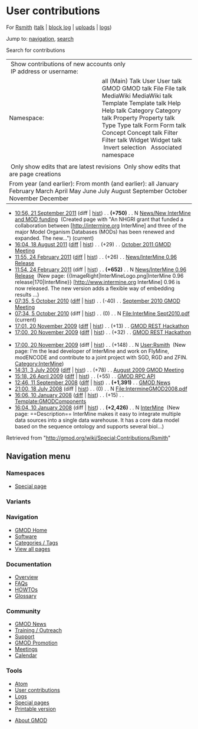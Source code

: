<div id="mw-page-base" class="noprint">

</div>

<div id="mw-head-base" class="noprint">

</div>

<div id="content" class="mw-body" role="main">

<span id="top"></span>

<div id="mw-js-message" style="display:none;">

</div>



# <span dir="auto">User contributions</span>

<div id="bodyContent">

<div id="contentSub">

For [Rsmith](/wiki/User:Rsmith "User:Rsmith") (<a
href="/mediawiki/index.php?title=User_talk:Rsmith&amp;action=edit&amp;redlink=1"
class="new" title="User talk:Rsmith (page does not exist)">talk</a> \|
[block
log](/mediawiki/index.php?title=Special:Log/block&page=User%3ARsmith "Special:Log/block")
\| [uploads](/wiki/Special:ListFiles/Rsmith "Special:ListFiles/Rsmith")
\| [logs](/wiki/Special:Log/Rsmith "Special:Log/Rsmith"))

</div>

<div id="jump-to-nav" class="mw-jump">

Jump to: [navigation](#mw-navigation), [search](#p-search)

</div>

<div id="mw-content-text">

Search for contributions

<table class="mw-contributions-table">
<colgroup>
<col style="width: 50%" />
<col style="width: 50%" />
</colgroup>
<tbody>
<tr class="odd">
<td colspan="2"> Show contributions of new accounts only<br />
 IP address or username:</td>
</tr>
<tr class="even">
<td class="mw-label">Namespace:</td>
<td>all (Main) Talk User User talk GMOD GMOD talk File File talk
MediaWiki MediaWiki talk Template Template talk Help Help talk Category
Category talk Property Property talk Type Type talk Form Form talk
Concept Concept talk Filter Filter talk Widget Widget talk  
 Invert selection 
 Associated namespace </td>
</tr>
<tr class="odd">
<td colspan="2"></td>
</tr>
<tr class="even">
<td colspan="2"> Only show edits that are latest revisions
 Only show edits that are page creations</td>
</tr>
<tr class="odd">
<td colspan="2">From year (and earlier): From month (and earlier): all
January February March April May June July August September October
November December</td>
</tr>
</tbody>
</table>

- <a
  href="/mediawiki/index.php?title=News/New_InterMine_and_MOD_funding&amp;oldid=18932"
  class="mw-changeslist-date"
  title="News/New InterMine and MOD funding">10:56, 21 September 2011</a>
  (diff \|
  [hist](/mediawiki/index.php?title=News/New_InterMine_and_MOD_funding&action=history "News/New InterMine and MOD funding"))
  <span class="mw-changeslist-separator">. .</span> **(+750)**‎
  <span class="mw-changeslist-separator">. .</span> N
  <a href="/wiki/News/New_InterMine_and_MOD_funding"
  class="mw-contributions-title"
  title="News/New InterMine and MOD funding">News/New InterMine and MOD
  funding</a> ‎ <span class="comment">(Created page with "An NHGRI grant
  that funded a collaboration between \[http://intermine.org InterMine\]
  and three of the major Model Organism Databases (MODs) has been
  renewed and expanded. The new…")</span>
  <span class="mw-uctop">(current)</span>
- <a
  href="/mediawiki/index.php?title=October_2011_GMOD_Meeting&amp;oldid=18763"
  class="mw-changeslist-date" title="October 2011 GMOD Meeting">16:04, 18
  August 2011</a>
  ([diff](/mediawiki/index.php?title=October_2011_GMOD_Meeting&diff=prev&oldid=18763 "October 2011 GMOD Meeting")
  \|
  [hist](/mediawiki/index.php?title=October_2011_GMOD_Meeting&action=history "October 2011 GMOD Meeting"))
  <span class="mw-changeslist-separator">. .</span>
  <span class="mw-plusminus-pos" dir="ltr"
  title="4,376 bytes after change">(+29)</span>‎
  <span class="mw-changeslist-separator">. .</span>
  <a href="/wiki/October_2011_GMOD_Meeting" class="mw-contributions-title"
  title="October 2011 GMOD Meeting">October 2011 GMOD Meeting</a> ‎
- <a
  href="/mediawiki/index.php?title=News/InterMine_0.96_Release&amp;oldid=17004"
  class="mw-changeslist-date" title="News/InterMine 0.96 Release">11:55,
  24 February 2011</a>
  ([diff](/mediawiki/index.php?title=News/InterMine_0.96_Release&diff=prev&oldid=17004 "News/InterMine 0.96 Release")
  \|
  [hist](/mediawiki/index.php?title=News/InterMine_0.96_Release&action=history "News/InterMine 0.96 Release"))
  <span class="mw-changeslist-separator">. .</span>
  <span class="mw-plusminus-pos" dir="ltr"
  title="678 bytes after change">(+26)</span>‎
  <span class="mw-changeslist-separator">. .</span>
  <a href="/wiki/News/InterMine_0.96_Release"
  class="mw-contributions-title"
  title="News/InterMine 0.96 Release">News/InterMine 0.96 Release</a> ‎
- <a
  href="/mediawiki/index.php?title=News/InterMine_0.96_Release&amp;oldid=17003"
  class="mw-changeslist-date" title="News/InterMine 0.96 Release">11:54,
  24 February 2011</a> (diff \|
  [hist](/mediawiki/index.php?title=News/InterMine_0.96_Release&action=history "News/InterMine 0.96 Release"))
  <span class="mw-changeslist-separator">. .</span> **(+652)**‎
  <span class="mw-changeslist-separator">. .</span> N
  <a href="/wiki/News/InterMine_0.96_Release"
  class="mw-contributions-title"
  title="News/InterMine 0.96 Release">News/InterMine 0.96 Release</a> ‎
  <span class="comment">(New page:
  {{ImageRight\|InterMineLogo.png\|InterMine 0.96
  release\|170\|InterMine}} \[http://www.intermine.org InterMine\] 0.96
  is now released. The new version adds a flexible way of embedding
  results ...)</span>
- <a
  href="/mediawiki/index.php?title=September_2010_GMOD_Meeting&amp;oldid=14669"
  class="mw-changeslist-date" title="September 2010 GMOD Meeting">07:35, 5
  October 2010</a>
  ([diff](/mediawiki/index.php?title=September_2010_GMOD_Meeting&diff=prev&oldid=14669 "September 2010 GMOD Meeting")
  \|
  [hist](/mediawiki/index.php?title=September_2010_GMOD_Meeting&action=history "September 2010 GMOD Meeting"))
  <span class="mw-changeslist-separator">. .</span>
  <span class="mw-plusminus-neg" dir="ltr"
  title="39,185 bytes after change">(-40)</span>‎
  <span class="mw-changeslist-separator">. .</span>
  <a href="/wiki/September_2010_GMOD_Meeting"
  class="mw-contributions-title"
  title="September 2010 GMOD Meeting">September 2010 GMOD Meeting</a> ‎
- <a
  href="/mediawiki/index.php?title=File:InterMine_Sept2010.pdf&amp;oldid=14668"
  class="mw-changeslist-date" title="File:InterMine Sept2010.pdf">07:34, 5
  October 2010</a> (diff \|
  [hist](/mediawiki/index.php?title=File:InterMine_Sept2010.pdf&action=history "File:InterMine Sept2010.pdf"))
  <span class="mw-changeslist-separator">. .</span>
  <span class="mw-plusminus-null" dir="ltr"
  title="0 bytes after change">(0)</span>‎
  <span class="mw-changeslist-separator">. .</span> N
  <a href="/wiki/File:InterMine_Sept2010.pdf"
  class="mw-contributions-title"
  title="File:InterMine Sept2010.pdf">File:InterMine Sept2010.pdf</a> ‎
  <span class="mw-uctop">(current)</span>
- <a href="/mediawiki/index.php?title=GMOD_REST_Hackathon&amp;oldid=10692"
  class="mw-changeslist-date" title="GMOD REST Hackathon">17:01, 20
  November 2009</a>
  ([diff](/mediawiki/index.php?title=GMOD_REST_Hackathon&diff=prev&oldid=10692 "GMOD REST Hackathon")
  \|
  [hist](/mediawiki/index.php?title=GMOD_REST_Hackathon&action=history "GMOD REST Hackathon"))
  <span class="mw-changeslist-separator">. .</span>
  <span class="mw-plusminus-pos" dir="ltr"
  title="1,033 bytes after change">(+13)</span>‎
  <span class="mw-changeslist-separator">. .</span>
  <a href="/wiki/GMOD_REST_Hackathon" class="mw-contributions-title"
  title="GMOD REST Hackathon">GMOD REST Hackathon</a> ‎
- <a href="/mediawiki/index.php?title=GMOD_REST_Hackathon&amp;oldid=10691"
  class="mw-changeslist-date" title="GMOD REST Hackathon">17:00, 20
  November 2009</a>
  ([diff](/mediawiki/index.php?title=GMOD_REST_Hackathon&diff=prev&oldid=10691 "GMOD REST Hackathon")
  \|
  [hist](/mediawiki/index.php?title=GMOD_REST_Hackathon&action=history "GMOD REST Hackathon"))
  <span class="mw-changeslist-separator">. .</span>
  <span class="mw-plusminus-pos" dir="ltr"
  title="1,020 bytes after change">(+32)</span>‎
  <span class="mw-changeslist-separator">. .</span>
  <a href="/wiki/GMOD_REST_Hackathon" class="mw-contributions-title"
  title="GMOD REST Hackathon">GMOD REST Hackathon</a> ‎
- <a href="/mediawiki/index.php?title=User:Rsmith&amp;oldid=10690"
  class="mw-changeslist-date" title="User:Rsmith">17:00, 20 November
  2009</a> (diff \|
  [hist](/mediawiki/index.php?title=User:Rsmith&action=history "User:Rsmith"))
  <span class="mw-changeslist-separator">. .</span>
  <span class="mw-plusminus-pos" dir="ltr"
  title="148 bytes after change">(+148)</span>‎
  <span class="mw-changeslist-separator">. .</span> N
  <a href="/wiki/User:Rsmith" class="mw-contributions-title"
  title="User:Rsmith">User:Rsmith</a> ‎ <span class="comment">(New page:
  I'm the lead developer of InterMine and work on FlyMine, modENCODE and
  contribute to a joint project with SGD, RGD and ZFIN.
  [Category:InterMine](/wiki/Category:InterMine "Category:InterMine"))</span>
- <a
  href="/mediawiki/index.php?title=August_2009_GMOD_Meeting&amp;oldid=8607"
  class="mw-changeslist-date" title="August 2009 GMOD Meeting">14:31, 3
  July 2009</a>
  ([diff](/mediawiki/index.php?title=August_2009_GMOD_Meeting&diff=prev&oldid=8607 "August 2009 GMOD Meeting")
  \|
  [hist](/mediawiki/index.php?title=August_2009_GMOD_Meeting&action=history "August 2009 GMOD Meeting"))
  <span class="mw-changeslist-separator">. .</span>
  <span class="mw-plusminus-pos" dir="ltr"
  title="4,299 bytes after change">(+78)</span>‎
  <span class="mw-changeslist-separator">. .</span>
  <a href="/wiki/August_2009_GMOD_Meeting" class="mw-contributions-title"
  title="August 2009 GMOD Meeting">August 2009 GMOD Meeting</a> ‎
- <a href="/mediawiki/index.php?title=GMOD_RPC_API&amp;oldid=8262"
  class="mw-changeslist-date" title="GMOD RPC API">15:18, 26 April
  2009</a>
  ([diff](/mediawiki/index.php?title=GMOD_RPC_API&diff=prev&oldid=8262 "GMOD RPC API")
  \|
  [hist](/mediawiki/index.php?title=GMOD_RPC_API&action=history "GMOD RPC API"))
  <span class="mw-changeslist-separator">. .</span>
  <span class="mw-plusminus-pos" dir="ltr"
  title="15,654 bytes after change">(+55)</span>‎
  <span class="mw-changeslist-separator">. .</span>
  <a href="/wiki/GMOD_RPC_API" class="mw-contributions-title"
  title="GMOD RPC API">GMOD RPC API</a> ‎
- <a href="/mediawiki/index.php?title=GMOD_News&amp;oldid=6122"
  class="mw-changeslist-date" title="GMOD News">12:46, 11 September
  2008</a>
  ([diff](/mediawiki/index.php?title=GMOD_News&diff=prev&oldid=6122 "GMOD News")
  \|
  [hist](/mediawiki/index.php?title=GMOD_News&action=history "GMOD News"))
  <span class="mw-changeslist-separator">. .</span> **(+1,391)**‎
  <span class="mw-changeslist-separator">. .</span>
  <a href="/wiki/GMOD_News" class="mw-contributions-title"
  title="GMOD News">GMOD News</a> ‎
- <a
  href="/mediawiki/index.php?title=File:IntermineGMOD2008.pdf&amp;oldid=5865"
  class="mw-changeslist-date" title="File:IntermineGMOD2008.pdf">21:00, 18
  July 2008</a> (diff \|
  [hist](/mediawiki/index.php?title=File:IntermineGMOD2008.pdf&action=history "File:IntermineGMOD2008.pdf"))
  <span class="mw-changeslist-separator">. .</span>
  <span class="mw-plusminus-null" dir="ltr"
  title="0 bytes after change">(0)</span>‎
  <span class="mw-changeslist-separator">. .</span> N
  <a href="/wiki/File:IntermineGMOD2008.pdf"
  class="mw-contributions-title"
  title="File:IntermineGMOD2008.pdf">File:IntermineGMOD2008.pdf</a> ‎
- <a
  href="/mediawiki/index.php?title=Template:GMODComponents&amp;oldid=3941"
  class="mw-changeslist-date" title="Template:GMODComponents">16:06, 10
  January 2008</a>
  ([diff](/mediawiki/index.php?title=Template:GMODComponents&diff=prev&oldid=3941 "Template:GMODComponents")
  \|
  [hist](/mediawiki/index.php?title=Template:GMODComponents&action=history "Template:GMODComponents"))
  <span class="mw-changeslist-separator">. .</span>
  <span class="mw-plusminus-pos" dir="ltr"
  title="1,166 bytes after change">(+15)</span>‎
  <span class="mw-changeslist-separator">. .</span>
  <a href="/wiki/Template:GMODComponents" class="mw-contributions-title"
  title="Template:GMODComponents">Template:GMODComponents</a> ‎
- <a href="/mediawiki/index.php?title=InterMine&amp;oldid=3940"
  class="mw-changeslist-date" title="InterMine">16:04, 10 January 2008</a>
  (diff \|
  [hist](/mediawiki/index.php?title=InterMine&action=history "InterMine"))
  <span class="mw-changeslist-separator">. .</span> **(+2,426)**‎
  <span class="mw-changeslist-separator">. .</span> N
  <a href="/wiki/InterMine" class="mw-contributions-title"
  title="InterMine">InterMine</a> ‎ <span class="comment">(New page:
  ==Description== InterMine makes it easy to integrate multiple data
  sources into a single data warehouse. It has a core data model based
  on the sequence ontology and supports several biol...)</span>

</div>

<div class="printfooter">

Retrieved from "<http://gmod.org/wiki/Special:Contributions/Rsmith>"

</div>

<div id="catlinks" class="catlinks catlinks-allhidden">

</div>

<div class="visualClear">

</div>

</div>

</div>

<div id="mw-navigation">

## Navigation menu

<div id="mw-head">



<div id="left-navigation">

<div id="p-namespaces" class="vectorTabs" role="navigation"
aria-labelledby="p-namespaces-label">

### Namespaces

- <span id="ca-nstab-special">[Special
  page](/wiki/Special:Contributions/Rsmith "This is a special page, you cannot edit the page itself")</span>

</div>

<div id="p-variants" class="vectorMenu emptyPortlet" role="navigation"
aria-labelledby="p-variants-label">

### 

### Variants[](#)

<div class="menu">

</div>

</div>

</div>





</div>



</div>

</div>

</div>

<div id="mw-panel">

<div id="p-logo" role="banner">

<a href="/wiki/Main_Page"
style="background-image: url(http://gmod.org/images/GMOD-cogs.png);"
title="Visit the main page"></a>

</div>

<div id="p-Navigation" class="portal" role="navigation"
aria-labelledby="p-Navigation-label">

### Navigation

<div class="body">

- <span id="n-GMOD-Home">[GMOD Home](/wiki/Main_Page)</span>
- <span id="n-Software">[Software](/wiki/GMOD_Components)</span>
- <span id="n-Categories-.2F-Tags">[Categories /
  Tags](/wiki/Categories)</span>
- <span id="n-View-all-pages">[View all
  pages](/wiki/Special:AllPages)</span>

</div>

</div>

<div id="p-Documentation" class="portal" role="navigation"
aria-labelledby="p-Documentation-label">

### Documentation

<div class="body">

- <span id="n-Overview">[Overview](/wiki/Overview)</span>
- <span id="n-FAQs">[FAQs](/wiki/Category:FAQ)</span>
- <span id="n-HOWTOs">[HOWTOs](/wiki/Category:HOWTO)</span>
- <span id="n-Glossary">[Glossary](/wiki/Glossary)</span>

</div>

</div>

<div id="p-Community" class="portal" role="navigation"
aria-labelledby="p-Community-label">

### Community

<div class="body">

- <span id="n-GMOD-News">[GMOD News](/wiki/GMOD_News)</span>
- <span id="n-Training-.2F-Outreach">[Training /
  Outreach](/wiki/Training_and_Outreach)</span>
- <span id="n-Support">[Support](/wiki/Support)</span>
- <span id="n-GMOD-Promotion">[GMOD
  Promotion](/wiki/GMOD_Promotion)</span>
- <span id="n-Meetings">[Meetings](/wiki/Meetings)</span>
- <span id="n-Calendar">[Calendar](/wiki/Calendar)</span>

</div>

</div>

<div id="p-tb" class="portal" role="navigation"
aria-labelledby="p-tb-label">

### Tools

<div class="body">

- <span id="feedlinks"><a
  href="http://gmod.org/mediawiki/index.php?title=Special:Contributions/Rsmith&amp;feed=atom"
  id="feed-atom" class="feedlink" rel="alternate"
  type="application/atom+xml" title="Atom feed for this page">Atom</a></span>
- <span id="t-contributions">[User
  contributions](/wiki/Special:Contributions/Rsmith "A list of contributions of this user")</span>
- <span id="t-log">[Logs](/wiki/Special:Log/Rsmith)</span>
- <span id="t-specialpages"><a href="/wiki/Special:SpecialPages" accesskey="q"
  title="A list of all special pages [q]">Special pages</a></span>
- <span id="t-print"><a
  href="/mediawiki/index.php?title=Special:Contributions/Rsmith&amp;printable=yes"
  rel="alternate" accesskey="p"
  title="Printable version of this page [p]">Printable version</a></span>

</div>

</div>

</div>

</div>

<div id="footer" role="contentinfo">

- <span id="footer-places-about">[About
  GMOD](/wiki/GMOD:About "GMOD:About")</span>

<!-- -->






</div>
